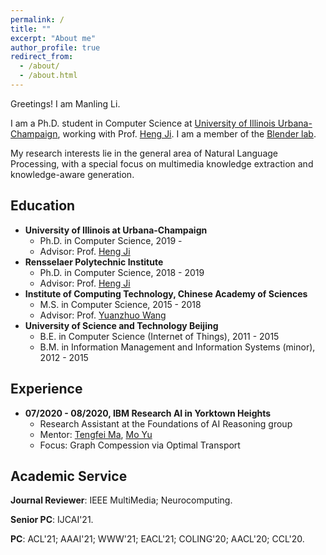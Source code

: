 ```yaml
---
permalink: /
title: ""
excerpt: "About me"
author_profile: true
redirect_from: 
  - /about/
  - /about.html
---
```


Greetings! I am Manling Li.

I am a Ph.D. student in Computer Science at [University of Illinois Urbana-Champaign](https://illinois.edu/), working with Prof. [Heng Ji](http://blender.cs.illinois.edu/hengji.html). I am a member of the [Blender lab](http://blender.cs.illinois.edu/index.html). 
<!-- Prior to UIUC, I got my master's degree from [Institute of Computing Technology](http://www.ict.ac.cn/), [Chinese Academy of Sciences](http://www.cas.cn/) in 2018, and received my bachelor's degree from [University of Science and Technology Beijing](http://www.ustb.edu.cn/index.asp) with Beijing Outstanding Undergraduate Award in 2015. -->
My research interests lie in the general area of Natural Language Processing, with a special focus on multimedia knowledge extraction and knowledge-aware generation.

Education
------
<!-- ### Education -->
  * **University of Illinois at Urbana-Champaign**
    * Ph.D. in Computer Science, 2019 -
    * Advisor: Prof. [Heng Ji](http://blender.cs.illinois.edu/hengji.html) 
  * **Rensselaer Polytechnic Institute**
    * Ph.D. in Computer Science, 2018 - 2019
    * Advisor: Prof. [Heng Ji](http://blender.cs.illinois.edu/hengji.html) 
  * **Institute of Computing Technology, Chinese Academy of Sciences**
    * M.S. in Computer Science, 2015 - 2018
    * Advisor: Prof. [Yuanzhuo Wang](https://dblp.org/pers/w/Wang:Yuanzhuo.html) 
  * **University of Science and Technology Beijing**
    * B.E. in Computer Science (Internet of Things), 2011 - 2015
    * B.M. in Information Management and Information Systems (minor), 2012 - 2015
    <!-- * Beijing Outstanding Undergraduate Award (Top 2%) -->

<!-- Publications
------ -->


Experience
------
  * **07/2020 - 08/2020, IBM Research AI in Yorktown Heights**
    * Research Assistant at the Foundations of AI Reasoning group
    * Mentor: [Tengfei Ma](https://sites.google.com/site/matf0123/home), [Mo Yu](https://scholar.google.com/citations?user=vC8DssQAAAAJ&hl=en)
    * Focus: Graph Compession via Optimal Transport
<!--   * **05/2014 - 07/2018, Institute of Computing Technology, Chinese Academy of Sciences**
    * Research Assistant at [CAS Key Lab of Network Data Science and Technology](http://www.bigdatalab.ac.cn/lab/lab/english)
    * Advisor: Prof. [Yuanzhuo Wang](http://sourcedb.ict.cas.cn/cn/jssrck/201011/t20101122_3025790.html)
    * Focus: Knowledge Base Construction and Completion (Link Prediction) -->


Academic Service
------

**Journal Reviewer**: IEEE MultiMedia; Neurocomputing.

**Senior PC**: IJCAI'21.

**PC**: ACL'21; AAAI'21; WWW'21; EACL'21; COLING'20; AACL'20; CCL'20.